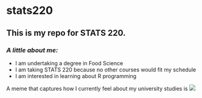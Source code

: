 # stats220

## **This is my repo for STATS 220.** 

### *A little about me:*

- I am undertaking a degree in Food Science
- I am taking STATS 220 because no other courses would fit my schedule
- I am interested in learning about R programming 

A meme that captures how I currently feel about my university studies is ![](https://c.tenor.com/8druEACXtX8AAAAd/tenor.gif)

